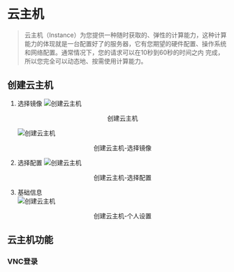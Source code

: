 # 云主机


>云主机（Instance）为您提供一种随时获取的、弹性的计算能力，这种计算能力的体现就是一台配置好了的服务器，它有您期望的硬件配置、操作系统和网络配置。通常情况下，您的请求可以在10秒到60秒的时间之内 完成，所以您完全可以动态地、按需使用计算能力。


## 创建云主机


1. 选择镜像
    ![创建云主机](http://img.hb.aicdn.com/4909b6ca3f823d8a94d8f46441919799e354f7e110cda-rQhKv5)
    <center>创建云主机</center>

    ![创建云主机](http://img.hb.aicdn.com/2edad85873d12f2c758ab5a7a3f22d922920d797beec-VFT00b_fw658)
    <center>创建云主机-选择镜像</center>

2. 选择配置
    ![创建云主机](http://img.hb.aicdn.com/57c7edf1d8f852ef2c438dd51dc92214c5622171bfe8-2Bpn08)
    <center>创建云主机-选择配置</center>

3. 基础信息  
    ![创建云主机](http://img.hb.aicdn.com/c6de1db2effd3db4aa8e9cb2cb53feef5bccf6ebf0dd-esErUw_fw658)
    <center>创建云主机-个人设置</center>

## 云主机功能

### VNC登录